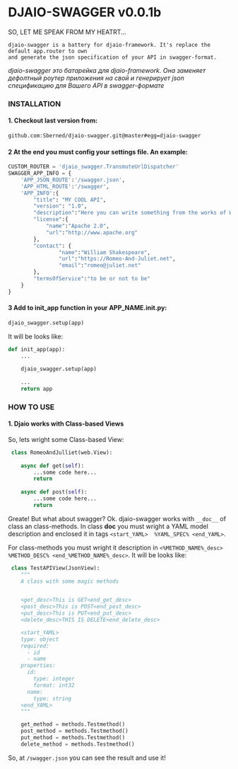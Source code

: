 # DJAIO-SWAGGER v0.0.1b
SO, LET ME SPEAK FROM MY HEATRT...

```
djaio-swagger is a battery for djaio-framework. It's replace the default app.router to own
and generate the json specification of your API in swagger-format.
```
*djaio-swagger это батарейка для djaio-framework. Она заменяет дефолтный роутер приложения
на свой и генерирует json спецификацию для Вашего API в swagger-формате*

### INSTALLATION

#### 1. Checkout last version from:
``` sh
github.com:Sberned/djaio-swagger.git@master#egg=djaio-swagger
```

#### 2 At the end you must config your settings file. An example:
```python
CUSTOM_ROUTER = 'djaio_swagger.TransmuteUrlDispatcher'
SWAGGER_APP_INFO = {
    'APP_JSON_ROUTE':'/swagger.json',
    'APP_HTML_ROUTE':'/swagger',
    'APP_INFO':{
        "title": "MY COOL API",
        "version": "1.0",
        "description":"Here you can write something from the works of William Shakespeare.",
        "license":{
            "name":"Apache 2.0",
            "url":"http://www.apache.org"
        },
        "contact": {
                "name":"William Shakespeare",
                "url":"https://Romeo-And-Juliet.net",
                "email":"romeo@juliet.net"
        },
        "termsOfService":"to be or not to be"
    }
}
```
#### 3 Add to **init_app** function in your APP_NAME.__init__.py:
```python
djaio_swagger.setup(app)
```
It will be looks like:

```python
def init_app(app):
    ...
    
    djaio_swagger.setup(app)
    
    ...
    return app
```



### HOW TO USE

#### 1. Djaio works with Class-based Views
So, lets wright some Class-based View:

``` python
 class RomeoAndJulliet(web.View):
 
    async def get(self):
        ...some code here...
        return
        
    async def post(self):
        ...some code here...
        return
```

Greate! But what about swagger? Ok. djaio-swagger works with ```__doc__``` of class an class-methods. In class __doc__ you must wright a YAML model description and enclosed it in tags ```<start_YAML>  %YAML_SPEC% <end_YAML>```.

For class-methods you must wright it description in ```<%METHOD_NAME%_desc>  %METHOD_DESC% <end_%METHOD_NAME%_desc>```. 
It will be looks like:

``` python
 class TestAPIView(JsonView):
    """
    A class with some magic methods


    <get_desc>This is GET<end_get_desc>
    <post_desc>This is POST<end_post_desc>
    <put_desc>This is PUT<end_put_desc>
    <delete_desc>THIS IS DELETE<end_delete_desc>

    <start_YAML>
    type: object
    required:
      - id
      - name
    properties:
      id:
        type: integer
        format: int32
      name:
        type: string
    <end_YAML>
    """

    get_method = methods.Testmethod()
    post_method = methods.Testmethod()
    put_method = methods.Testmethod()
    delete_method = methods.Testmethod()
```

So, at ```/swagger.json``` you can see the result and use it!
 
